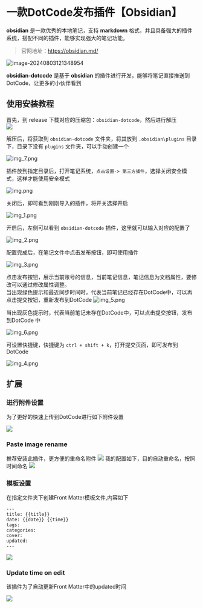 # 一款DotCode发布插件【Obsidian】

**obsidian** 是一款优秀的本地笔记，支持 **markdown** 格式，并且具备强大的插件系统，搭配不同的插件，能够实现强大的笔记功能。

> 官网地址：https://obsidian.md/

![image-20240803121348954](images/image-20240827.png)

**obsidian-dotcode** 是基于 **obsidian** 的插件进行开发，能够将笔记直接推送到DotCode，让更多的小伙伴看到

## 使用安装教程

首先，到 release 下载对应的压缩包：`obsidian-dotcode`，然后进行解压  
![](images/20240830143111171.png)

解压后，将获取到 `obsidian-dotcode` 文件夹，将其放到 `.obsidian\plugins` 目录下，目录下没有 `plugins` 文件夹，可以手动创建一个

![img_7.png](images/img_7.png)

插件放到指定目录后，打开笔记系统，`点击设置-> 第三方插件`，选择关闭安全模式，这样才能使用安全模式

![img.png](images/img.png)

关闭后，即可看到刚刚导入的插件，将开关选择开启

![img_1.png](images/img_1.png)

开启后，左侧可以看到 `obsidian-dotcode` 插件，这里就可以输入对应的配置了

![img_2.png](images/img_2.png)

配置完成后，在笔记文件中点击发布按钮，即可使用插件

![img_3.png](images/img_3.png)

点击发布按钮，展示当前账号的信息，当前笔记信息，笔记信息为文档属性，要修改可以通过修改属性调整。  
当出现绿色提示和最近同步时间时，代表当前笔记已经存在DotCode中，可以再点击提交按钮，重新发布到DotCode
![img_5.png](images/img_5.png)

当出现灰色提示时，代表当前笔记未存在DotCode中，可以点击提交按钮，发布到DotCode 中

![img_6.png](images/img_6.png)

可设置快捷键，快捷键为 `ctrl + shift + k`，打开提交页面，即可发布到DotCode

![img_4.png](images/img_4.png)

## 扩展

### 进行附件设置

为了更好的快速上传到DotCode进行如下附件设置

![](images/20240830140810560.png)

### Paste image rename

推荐安装此插件，更方便的重命名附件
![](images/20240830140938753.png)
我的配置如下，目的自动重命名，按照时间命名
![](images/20240830141200331.png)

### 模板设置

在指定文件夹下创建Front Matter模板文件,内容如下
```
---
title: {{title}}
date: {{date}} {{time}}
tags:
categories: 
cover:
updated:
---
```

![](images/20240830141450475.png)


###  Update time on edit

该插件为了自动更新Front Matter中的updated时间

![](images/20240830141253192.png)
